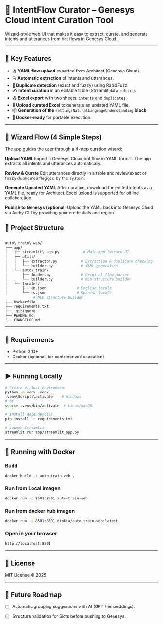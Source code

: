
# 🧠 IntentFlow Curator – Genesys Cloud Intent Curation Tool

Wizard-style web UI that makes it easy to extract, curate, and generate intents and utterances from bot flows in Genesys Cloud.

---

## 🚀 Key Features

- 📥 **YAML flow upload** exported from Architect (Genesys Cloud).
- 🔍 **Automatic extraction** of intents and utterances.
- 🧠 **Duplicate detection** (exact and fuzzy) using RapidFuzz.
- ✍️ **Intent curation** in an editable table (Streamlit `data_editor`).
- 📤 **Excel export** with two sheets: `intents` and `duplicates`.
- 📁 **Upload curated Excel** to generate an updated YAML file.
- 📦 **Generation of the** `settingsNaturalLanguageUnderstanding` **block**.
- 🐳 **Docker-ready** for portable execution.

---

## 🧭 Wizard Flow (4 Simple Steps)

The app guides the user through a 4-step curation wizard:

**Upload YAML**
Import a Genesys Cloud bot flow in YAML format. The app extracts all intents and utterances automatically.

**Review & Curate**
Edit utterances directly in a table and review exact or fuzzy duplicates flagged by the system.

**Generate Updated YAML**
After curation, download the edited intents as a YAML file, ready for Architect. Excel upload is supported for offline collaboration.

**Publish to Genesys (optional)**
Upload the YAML back into Genesys Cloud via Archy CLI by providing your credentials and region.

## 🧱 Project Structure

```bash

auto\_train\_web/
├── app/
│   ├── streamlit\_app.py           # Main app (wizard UI)
│   ├── utils/
│   │   ├── extractor.py           # Extraction & duplicate checking
│   │   └── builder.py             # YAML generation
│   └── auto\_train/
│       ├── loader.py              # Original flow parser
│       └── builder.py             # NLU structure builder
│   └── locales/
│       ├── en.json              # English locale
│       └── es.json              # Spanish locale
             # NLU structure builder
├── Dockerfile
├── requirements.txt
├── .gitignore
├── README.md
└── CHANGELOG.md

````

---

## 🧪 Requirements

- Python 3.10+
- Docker (optional, for containerized execution)

---

## ▶️ Running Locally

```bash
# Create virtual environment
python -m venv .venv
.venv\Scripts\activate    # Windows
# or
source .venv/bin/activate  # Linux/macOS

# Install dependencies
pip install -r requirements.txt

# Launch Streamlit
streamlit run app/streamlit_app.py
````

---

## 🐳 Running with Docker

### Build

```bash
docker build -t auto-train-web .
```

### Run from Local imagen

```bash
docker run -p 8501:8501 auto-train-web
```

### Run from docker hub imagen

```bash
docker run -p 8501:8501 dtobia/auto-train-web:latest
```

### Open in your browser

```bash
http://localhost:8501
```

---

## 📝 License

MIT License © 2025

---

## 📌 Future Roadmap

- [ ] Automatic grouping suggestions with AI (GPT / embeddings).
- [ ] Structure validation for Slots before pushing to Genesys.

